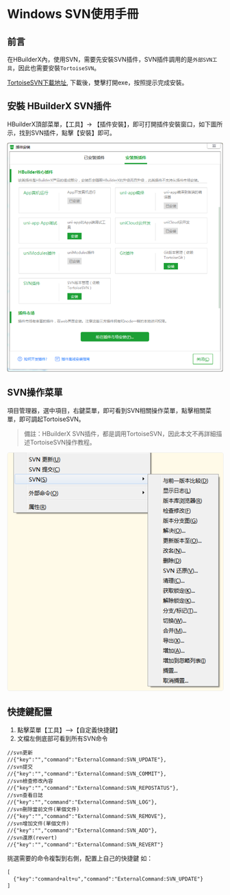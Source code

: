 # Windows SVN使用手冊

## 前言

在HBuilderX內，使用SVN，需要先安裝SVN插件，SVN插件調用的是`外部SVN工具`，因此也需要安裝`TortoiseSVN`。

[TortoiseSVN下載地址](https://tortoisesvn.net/downloads.html), 下載後，雙擊打開exe，按照提示完成安裝。

## 安裝 HBuilderX SVN插件

HBuilderX頂部菜單，【工具】-> 【插件安裝】，即可打開插件安裝窗口，如下圖所示，找到SVN插件，點擊【安裝】即可。

<img src="/static/snapshots/tutorial/source_control/plugin_window.png" style="zoom:70%" />

## SVN操作菜單

項目管理器，選中項目，右鍵菜單，即可看到SVN相關操作菜單，點擊相關菜單，即可調起TortoiseSVN。

> 備註：HBuilderX SVN插件，都是調用TortoiseSVN，因此本文不再詳細描述TortoiseSVN操作教程。

<img src="/static/snapshots/tutorial/source_control/svn_windows_menu.png" style="border-radius: 5px;border: 1px solid #eee;" />

## 快捷鍵配置

1. 點擊菜單【工具】-->【自定義快捷鍵】
2. 文檔左側底部可看到所有SVN命令

```
//svn更新
//{"key":"","command":"ExternalCommand:SVN_UPDATE"},
//svn提交
//{"key":"","command":"ExternalCommand:SVN_COMMIT"},
//svn檢查修改內容
//{"key":"","command":"ExternalCommand:SVN_REPOSTATUS"},
//svn查看日誌
//{"key":"","command":"ExternalCommand:SVN_LOG"},
//svn刪除當前文件(單個文件)
//{"key":"","command":"ExternalCommand:SVN_REMOVE"},
//svn增加文件(單個文件)
//{"key":"","command":"ExternalCommand:SVN_ADD"},
//svn還原(revert)
//{"key":"","command":"ExternalCommand:SVN_REVERT"}
```

挑選需要的命令複製到右側，配置上自己的快捷鍵
如：
```
[  
  {"key":"command+alt+u","command":"ExternalCommand:SVN_UPDATE"}
]
```